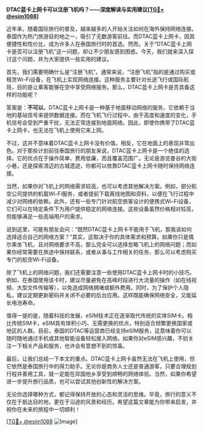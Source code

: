 **DTAC蓝卡上网卡可以注册飞机吗？——深度解读与实用建议[[TG💪+ @esim1088](https://t.me/s/esim1088)]**

近年来，随着国际旅行的普及，越来越多的人开始关注如何在海外保持网络连接。泰国作为热门旅游目的地之一，吸引了无数游客前往。而DTAC蓝卡上网卡，因其便捷性和性价比，成为许多人在泰国旅行时的首选。然而，关于“DTAC蓝卡上网卡是否可以注册飞机”这一问题，却让不少朋友感到困惑。今天，我们就来深入探讨这个问题，并为大家提供一些实用的建议。

首先，我们需要明确什么是“注册飞机”。通常来说，“注册飞机”指的是通过购买或租赁Wi-Fi设备，在飞机上实现网络连接。这种服务主要针对长途飞行或国际航班，目的是让乘客能够在空中享受网络服务。那么，DTAC蓝卡上网卡是否具备这样的功能呢？

答案是：**不可以**。DTAC蓝卡上网卡是一种基于地面移动网络的服务，它依赖于当地的基站信号来提供数据连接。而在飞机飞行过程中，由于高度和速度的变化，手机信号会受到严重干扰，无法正常连接到地面网络。因此，即使你携带了DTAC蓝卡上网卡，也无法在飞机上使用它来上网。

不过，这并不意味着DTAC蓝卡上网卡没有价值。相反，它在地面上的表现非常出色。对于那些计划前往泰国旅行的朋友来说，DTAC蓝卡上网卡是一个绝佳的选择。它的优点在于操作简单、费用低廉，而且覆盖范围广。无论是游览曼谷的大街小巷，还是探索清迈的古城遗迹，你都可以依靠DTAC蓝卡上网卡随时保持网络连接。

当然，如果你对飞机上的网络需求较高，也可以考虑其他解决方案。例如，部分航空公司提供的机载Wi-Fi服务，或者提前下载离线地图和资料，以便在飞行过程中减少对网络的依赖。此外，还有一些专门针对航空旅客设计的便携式Wi-Fi设备，它们可以在特定条件下为用户提供稳定的网络连接。这些设备虽然价格相对较高，但能够满足一些高端用户的需求。

说到这里，可能有朋友会问：“既然DTAC蓝卡上网卡不能用于飞机，那我该如何选择适合自己的网络方案？”其实，这取决于你的具体需求和预算。如果你只是偶尔乘坐飞机，且对网络要求不高，那么完全可以选择忽略飞机上的网络问题；而如果你经常需要在旅途中保持联系，或者从事与工作相关的任务，那么可以考虑购买专门的航空Wi-Fi设备。

除了飞机上的网络问题，我们还需要注意一些使用DTAC蓝卡上网卡时的小技巧。例如，在泰国使用该卡时，建议尽量避免在高峰时段进行大流量的操作（如在线视频、大型文件传输等），以免造成网络拥堵或额外费用。同时，为了保护个人隐私，建议定期更新密码并关闭不必要的后台应用。这样既能确保网络安全，又能延长电池寿命。

值得一提的是，随着科技的发展，eSIM技术正在逐渐取代传统的实体SIM卡。相比传统SIM卡，eSIM具有体积小巧、无需更换的优点，特别适合频繁更换国家或地区的人群。目前，泰国的DTAC等运营商已经支持eSIM服务，这意味着你可以随时随地通过手机或其他智能设备轻松接入网络。如果你对eSIM感兴趣，不妨关注一下相关产品和服务，也许会有意想不到的惊喜。

最后，让我们总结一下本文的重点。DTAC蓝卡上网卡虽然无法在飞机上使用，但它依然是泰国旅行中的得力助手。无论你是商务人士还是普通游客，只要合理规划行程并善用工具，就一定能在异国他乡享受到顺畅的网络体验。当然，如果你希望进一步提升旅行品质，也可以尝试其他创新性的解决方案。

无论你选择哪种方式，都记得保持开放的心态和灵活的思维。毕竟，旅行的意义不仅在于抵达目的地，更在于沿途的风景和经历。希望这篇文章能为你带来启发，并祝你在未来的旅程中一切顺利！

[[TG💪+ @esim1088](https://t.me/s/esim1088) ![Image](https://i.postimg.cc/4NQfJmqS/Snipaste-2025-05-13-00-14-12.png)]